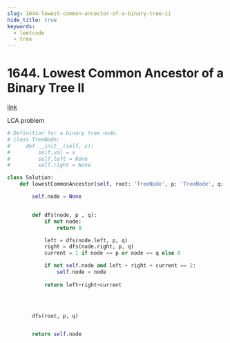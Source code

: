 ```yaml
---
slug: 1644-lowest-common-ancestor-of-a-binary-tree-ii
hide_title: true
keywords:
  - leetcode
  - tree
---
```


# 1644. Lowest Common Ancestor of a Binary Tree II

[link](https://leetcode.com/problems/lowest-common-ancestor-of-a-binary-tree-ii/description/)

LCA problem

```python
# Definition for a binary tree node.
# class TreeNode:
#     def __init__(self, x):
#         self.val = x
#         self.left = None
#         self.right = None

class Solution:
    def lowestCommonAncestor(self, root: 'TreeNode', p: 'TreeNode', q: 'TreeNode') -> 'TreeNode':

        self.node = None


        def dfs(node, p , q):
            if not node:
                return 0

            left = dfs(node.left, p, q)
            right = dfs(node.right, p, q)
            current = 1 if node == p or node == q else 0

            if not self.node and left + right + current == 2:
                self.node = node
            
            return left+right+current

        


        dfs(root, p, q)


        return self.node
```

